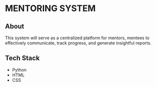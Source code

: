 # MENTORING SYSTEM

## About

This system will serve as a centralized platform for mentors, mentees to effectively communicate, track progress, and generate insightful reports. 

## Tech Stack

- Python
- HTML
- CSS


